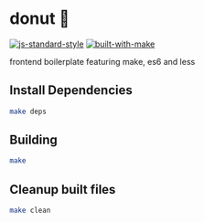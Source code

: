 # donut 🍩

[![js-standard-style](https://img.shields.io/badge/code%20style-standard-brightgreen.svg)](http://standardjs.com/)
[![built-with-make](https://img.shields.io/badge/build%20system-make-brightgreen.svg)](Makefile)

frontend boilerplate featuring make, es6 and less

## Install Dependencies
```bash
make deps
```

## Building
```bash
make
```

## Cleanup built files
```bash
make clean
```
